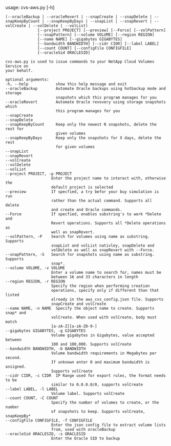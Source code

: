 usage: cvs-aws.py [-h]
                 
    (--oracleBackup | --oracleRevert | --snapCreate | --snapDelete | --snapKeepByCount | --snapKeepByDays | --snapList | --snapRevert | --volCreate | --volDelete | --volList)
                  [--project PROJECT] [--preview] [--Force] [--volPattern]
                  [--snapPattern] [--volume VOLUME] [--region REGION]
                  [--name NAME] [--gigabytes GIGABYTES]
                  [--bandwidth BANDWIDTH] [--cidr CIDR] [--label LABEL]
                  [--count COUNT] [--configFile CONFIGFILE]
                  [--oracleSid ORACLESID]

    cvs-aws.py is used to issue commands to your NetApp Cloud Volumes Service on
    your behalf.

    optional arguments:
    -h, --help            show this help message and exit
    --oracleBackup        Automate Oracle backups using hotbackup mode and storage 
                          snapshots which this program manages for you
    --oracleRevert        Automate Oracle revovery using storage snapshots which 
                          this program manages for you
    --snapCreate
    --snapDelete
    --snapKeepByCount     Keep only the newest N snapshots, delete the rest for
                          given volumes
    --snapKeepByDays      Keep only the snapshots for X days, delete the rest
                          for given volumes
    --snapList
    --snapRevert
    --volCreate
    --volDelete
    --volList
    --project PROJECT, -p PROJECT
                        Enter the project name to interact with, otherwise the
                        default project is selected
    --preview           If specfied, a try befor your buy simulation is run
                        rather than the actual command. Supports all delete
                        and create and Oracle commands.
    --Force             If specfied, enables substring's to work *Delete and
                        Revert operations. Supports all *Delete operations as
                        well as snapRevert.
    --volPattern, -P    Search for volumes using name as substring. Supports
                        snapList and volList nativley, snapDelete and
                        volDelete as well as snapRevert with --Force.
    --snapPattern, -S   Search for snapshots using name as substring. Supports
                        snap*.
    --volume VOLUME, -v VOLUME
                        Enter a volume name to search for, names must be
                        between 16 and 33 characters in length
    --region REGION, -r REGION
                        Specify the region when performing creation
                        operations, specify only if different than that listed
                        already in the aws_cvs_config.json file. Supports
                        snapCreate and volCreate
    --name NAME, -n NAME  Specify the object name to create. Supports snap* and
                        volCreate. When used with volCreate, body must match
                        [a-zA-Z][a-zA-Z0-9-]
    --gigabytes GIGABYTES, -g GIGABYTES
                        Volume gigabytes in Gigabytes, value accepted between
                        100 and 100,000. Supports volCreate
    --bandwidth BANDWIDTH, -b BANDWIDTH
                        Volume bandwidth requirements in Megabytes per second.
                        If unknown enter 0 and maximum bandwidth is assigned.
                        Supports volCreate
    --cidr CIDR, -c CIDR  IP Range used for export rules, the format needs to be
                        similar to 0.0.0.0/0, supports volCreate
    --label LABEL, -l LABEL
                        Volume label. Supports volCreate
    --count COUNT, -C COUNT
                        Specify the number of volumes to create, or the number
                        of snapshots to keep. Supports volCreate, snapKeepBy*
    --configFile CONFIGFILE, -f CONFIGFILE
                        Enter the json config file to extract volume lists
                        from, used with oracleBackup
    --oracleSid ORACLESID, -s ORACLESID
                        Enter the Oracle SID to backup
